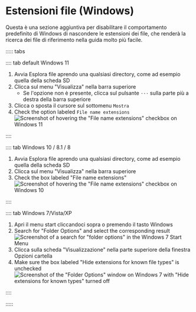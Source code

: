 # Estensioni file (Windows)

Questa è una sezione aggiuntiva per disabilitare il comportamento predefinito di Windows di nascondere le estensioni dei file, che renderà la ricerca dei file di riferimento nella guida molto più facile.

::::: tabs

:::: tab default Windows 11

1. Avvia Esplora file aprendo una qualsiasi directory, come ad esempio quella della scheda SD
2. Clicca sul menu "Visualizza" nella barra superiore
   - Se l'opzione non è presente, clicca sul pulsante `···` sulla parte più a destra della barra superiore
3. Clicca o sposta il cursore sul sottomenu `Mostra`
4. Check the option labeled `File name extensions`
   ![Screenshot of hovering the "File name extensions" checkbox on Windows 11](/assets/images/windows-11-file-extensions.png)

::::

:::: tab Windows 10 / 8.1 / 8

1. Avvia Esplora file aprendo una qualsiasi directory, come ad esempio quella della scheda SD
2. Clicca sul menu "Visualizza" nella barra superiore
3. Check the box labeled "File name extensions"
   ![Screenshot of hovering the "File name extensions" checkbox on Windows 10](/assets/images/windows-10-file-extensions.png)

::::

:::: tab Windows 7/Vista/XP

1. Apri il menu start cliccandoci sopra o premendo il tasto Windows
2. Search for "Folder Options" and select the corresponding result
   ![Screenshot of a search for "folder options" in the Windows 7 Start Menu](/assets/images/windows-7-folder-options-start-menu.png)
3. Clicca sulla scheda "Visualizzazione" nella parte superiore della finestra Opzioni cartella
4. Make sure the box labeled "Hide extensions for known file types" is unchecked
   ![Screenshot of the "Folder Options" window on Windows 7 with "Hide extensions for known types" turned off](/assets/images/windows-7-folder-options.png)

::::

:::::
